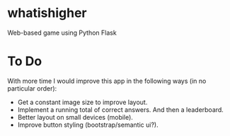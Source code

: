 # whatishigher
Web-based game using Python Flask

# To Do
With more time I would improve this app in the following ways (in no particular order):
- Get a constant image size to improve layout.
- Implement a running total of correct answers. And then a leaderboard.
- Better layout on small devices (mobile).
- Improve button styling (bootstrap/semantic ui?).
